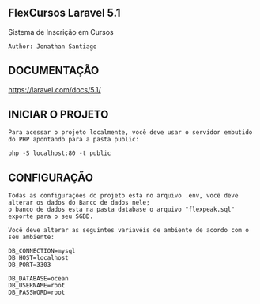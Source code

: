 ## FlexCursos Laravel 5.1

Sistema de Inscrição em Cursos
    
    Author: Jonathan Santiago
    
  ## DOCUMENTAÇÃO
 
 https://laravel.com/docs/5.1/
 
## INICIAR O PROJETO
    Para acessar o projeto localmente, você deve usar o servidor embutido do PHP apontando para a pasta public:
    
    php -S localhost:80 -t public
    
## CONFIGURAÇÃO

    Todas as configurações do projeto esta no arquivo .env, você deve alterar os dados do Banco de dados nele;
    o banco de dados esta na pasta database o arquivo "flexpeak.sql" exporte para o seu SGBD.
    
    Você deve alterar as seguintes variavéis de ambiente de acordo com o seu ambiente:
   
    DB_CONNECTION=mysql
    DB_HOST=localhost
    DB_PORT=3303
    
    DB_DATABASE=ocean
    DB_USERNAME=root
    DB_PASSWORD=root
    
   
